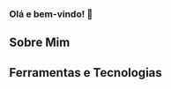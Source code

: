 ### Olá e bem-vindo! 👋

## Sobre Mim

## Ferramentas e Tecnologias 
<img src="https://cdn.jsdelivr.net/gh/devicons/devicon/icons/python/python-original.svg" height=10/>
          
